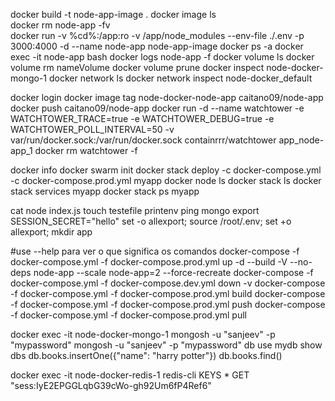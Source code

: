 docker build -t node-app-image . 
docker image ls       
docker rm node-app -fv  
docker run -v %cd%:/app:ro -v /app/node_modules --env-file ./.env -p 3000:4000 -d --name node-app node-app-image
docker ps -a
docker exec -it node-app bash
docker logs node-app -f
docker volume ls
docker volume rm nameVolume
docker volume prune
docker inspect node-docker-mongo-1
docker network ls
docker network inspect node-docker_default

docker login
docker image tag node-docker-node-app caitano09/node-app
docker push caitano09/node-app
docker run -d --name watchtower -e WATCHTOWER_TRACE=true -e WATCHTOWER_DEBUG=true -e WATCHTOWER_POLL_INTERVAL=50 -v var/run/docker.sock:/var/run/docker.sock containrrr/watchtower app_node-app_1
docker rm watchtower -f

docker info
docker swarm init
docker stack deploy -c docker-compose.yml -c docker-compose.prod.yml myapp
docker node ls
docker stack ls
docker stack services myapp
docker stack ps myapp

cat node index.js
touch testefile
printenv
ping mongo
export SESSION_SECRET="hello"
set -o allexport; source /root/.env; set +o allexport;
mkdir app

#use --help para ver o que significa os comandos
docker-compose -f docker-compose.yml -f docker-compose.prod.yml up -d --build -V --no-deps node-app --scale node-app=2 --force-recreate 
docker-compose -f docker-compose.yml -f docker-compose.dev.yml down -v
docker-compose -f docker-compose.yml -f docker-compose.prod.yml build
docker-compose -f docker-compose.yml -f docker-compose.prod.yml push 
docker-compose -f docker-compose.yml -f docker-compose.prod.yml pull 

docker exec -it node-docker-mongo-1 mongosh -u "sanjeev" -p "mypassword"
mongosh -u "sanjeev" -p "mypassword"
db
use mydb
show dbs
db.books.insertOne({"name": "harry potter"})
db.books.find()

docker exec -it node-docker-redis-1 redis-cli
KEYS *
GET "sess:IyE2EPGGLqbG39cWo-gh92Um6fP4Ref6"